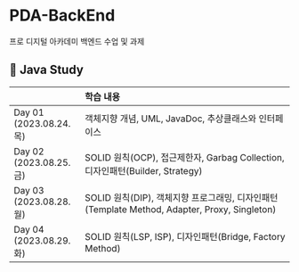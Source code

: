 # PDA-BackEnd
프로 디지털 아카데미 백엔드 수업 및 과제<br>

## 📝 Java Study
|  | 학습 내용  |
| :--- | :--- |
| Day 01 <br/> (2023.08.24.목) | 객체지향 개념, UML, JavaDoc, 추상클래스와 인터페이스  |
| Day 02 <br/> (2023.08.25.금) | SOLID 원칙(OCP), 접근제한자, Garbag Collection, 디자인패턴(Builder, Strategy) |
| Day 03 <br/> (2023.08.28.월) | SOLID 원칙(DIP), 객체지향 프로그래밍, 디자인패턴(Template Method, Adapter, Proxy, Singleton)  |
| Day 04 <br/> (2023.08.29.화) | SOLID 원칙(LSP, ISP), 디자인패턴(Bridge, Factory Method)  |
